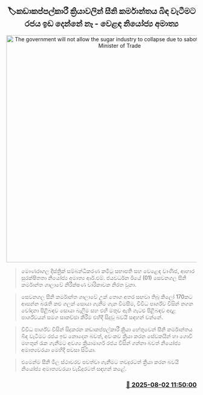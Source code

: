 <p align='center'><b><h2 align='center' title='The government will not allow the sugar industry to collapse due to sabotage - Deputy Minister of Trade'>🏷කඩාකප්පල්කාරී ක්‍රියාවලින් සීනි කර්මාන්තය බිඳ වැටීමට රජය ඉඩ දෙන්නේ නෑ - වෙළඳ නියෝජ්‍ය අමාත්‍ය</h2></b></p>
<p align='center'><img src='https://helakuru.sgp1.cdn.digitaloceanspaces.com/esana/images/lib/RM-Jayawardena.jpg' width='600' alt='The government will not allow the sugar industry to collapse due to sabotage - Deputy Minister of Trade'></p>

> මොණරාගල දිස්ත්‍රික් සම්බන්ධීකරණ කමිටු සභාපති සහ වෙළෙඳ වාණිජ, ආහාර සුරක්ෂිතතා නියෝජ්‍ය අමාත්‍ය ආර්.එම්. ජයවර්ධන ඊයේ (01) සෙවනගල සීනි කර්මාන්ත ශාලාවේ නිරීක්ෂණ චාරිකාවක නිරත වුනා.

> සෙවනගල සීනි කර්මාන්ත ශාලාවේ උක් තොග අතර සඟවා තිබූ කිලෝ 170කට ආසන්න බරැති කළු ගලක් සොයා ගැනීම ගැන විමසීම, විවිධ පාර්ශ්ව විසින් නගන චෝදනා පිළිබඳව සොයා බැලීම සහ එහි මතුව ඇති ගැටළු පිළිබඳව අදාළ පාර්ශ්වයන් සමග සාකච්ඡා කිරීම එහිදී සිදුවූ බවයි සඳහන් වන්නේ.

> විවිධ පාර්ශ්ව විසින් සිදුකරන කඩාකප්පල්කාරී ක්‍රියා හේතුවෙන් සීනි කර්මාන්තය බිඳ වැටීමට රජය ඉඩ නොදෙන බවත්, අවංකව ක්‍රියා කරන සේවකයින් හා ගොවි මහතුන් රැක ගැනීමට අවශ්‍ය ක්‍රියාමාර්ග රජය විසින් ගන්නා බවත් නියෝජ්‍ය අමාත්‍යවරයා මෙහිදී පවසා සිටියා.

> එමෙන්ම සීනි මිල ස්ථාවරව පවත්වා ගැනීමට තවදුරටත් ක්‍රියා කරන බවයි නියෝජ්‍ය අමාත්‍යවරයා වැඩිදුරටත් සඳහන් කළේ.



<h3 align='right'><a href='https://www.helakuru.lk/esana/p/112379/'>📅 2025-08-02 11:50:00</a></h3>
